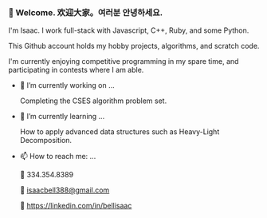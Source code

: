 ### 👋 Welcome. 欢迎大家。여러분 안녕하세요.

I'm Isaac. I work full-stack with Javascript, C++, Ruby, and some Python.

This Github account holds my hobby projects, algorithms, and scratch code. 

I'm currently enjoying competitive programming in my spare time, and participating in contests where I am able.

- 🔭 I’m currently working on ...
  
  Completing the CSES algorithm problem set.

- 🌱 I’m currently learning ...
  
  How to apply advanced data structures such as Heavy-Light Decomposition.

- 📫 How to reach me: ...

  📱 334.354.8389
  
  📧 isaacbell388@gmail.com
  
  🔗 https://linkedin.com/in/bellisaac
 

